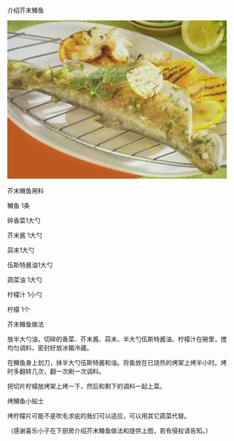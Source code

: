 介绍芥末鳟鱼


![介绍芥末鳟鱼](https://github.com/ywangnccu/ywang/blob/main/images/Grilled_Mustard_Trout.jpg)


芥末鳟鱼用料

鳟鱼 1条

碎香菜1大勺

芥末酱 1大勺

蒜末1大勺

伍斯特酱油1大勺

蔬菜油 1大勺

柠檬汁 1小勺

柠檬 1个

 

芥末鳟鱼做法

放半大勺油，切碎的香菜、芥末酱、蒜末、半大勺伍斯特酱油、柠檬汁在碗里，搅均匀调料，密封好放冰箱冷藏。

在鳟鱼身上划刀，抹半大勺伍斯特酱和油。将鱼放在已烧热的烤架上烤半小时。烤时多翻转几次，翻一次刷一次调料。

把切片柠檬放烤架上烤一下，然后和剩下的调料一起上菜。

 

烤鳟鱼小贴士

烤柠檬片可能不是吹毛求疵的我们可以适应，可以用其它蔬菜代替。



（感谢喜乐小子在下厨房介绍芥末鳟鱼做法和提供上图，若有侵权请告知。）
